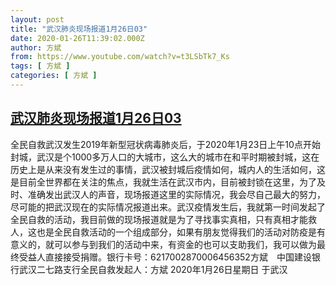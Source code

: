 ```yaml
---
layout: post
title: "武汉肺炎现场报道1月26日03"
date: 2020-01-26T11:39:02.000Z
author: 方斌
from: https://www.youtube.com/watch?v=t3LSbTk7_Ks
tags: [ 方斌 ]
categories: [ 方斌 ]
---
```

<!--1580038742000-->
[武汉肺炎现场报道1月26日03](https://www.youtube.com/watch?v=t3LSbTk7_Ks)
------

<div>
全民自救武汉发生2019年新型冠状病毒肺炎后，于2020年1月23日上午10点开始封城，武汉是个1000多万人口的大城市，这么大的城市在和平时期被封城，这在历史上是从来没有发生过的事情，武汉被封城后疫情如何，城内人的生活如何，这是目前全世界都在关注的焦点，我就生活在武汉市内，目前被封锁在这里，为了及时、准确发出武汉人的声音，现场报道这里的实际情况，我会尽自己最大的努力，尽可能的把武汉现在的实际情况报道出来。武汉疫情发生后，我就第一时间发起了全民自救的活动，我目前做的现场报道就是为了寻找事实真相，只有真相才能救人，这也是全民自救活动的一个组成部分，如果有朋友觉得我们的活动对防疫是有意义的，就可以参与到我们的活动中来，有资金的也可以支助我们，我可以做为最终受益人直接接受捐赠。银行卡号：6217002870006456352方斌　中国建设银行武汉二七路支行全民自救发起人：方斌 2020年1月26日星期日 于武汉
</div>
